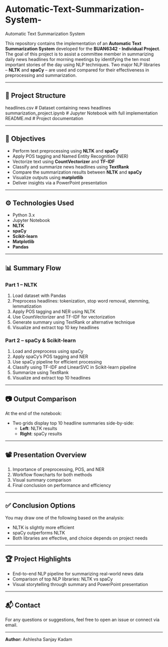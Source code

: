 # Automatic-Text-Summarization-System-
Automatic Text Summarization System

This repository contains the implementation of an **Automatic Text Summarization System** developed for the **BUAN6342 - Individual Project**. The goal of this project is to assist a committee member in summarizing daily news headlines for morning meetings by identifying the ten most important stories of the day using NLP techniques. Two major NLP libraries – **NLTK** and **spaCy** – are used and compared for their effectiveness in preprocessing and summarization.

---

## 📁 Project Structure

headlines.csv               # Dataset containing news headlines
summarization_project.ipynb # Jupyter Notebook with full implementation
README.md                   # Project documentation

---

## 📌 Objectives

- Perform text preprocessing using **NLTK** and **spaCy**
- Apply POS tagging and Named Entity Recognition (NER)
- Vectorize text using **CountVectorizer** and **TF-IDF**
- Classify and summarize news headlines using **TextRank**
- Compare the summarization results between **NLTK** and **spaCy**
- Visualize outputs using **matplotlib**
- Deliver insights via a PowerPoint presentation

---

## ⚙️ Technologies Used

- Python 3.x
- Jupyter Notebook
- **NLTK**
- **spaCy**
- **Scikit-learn**
- **Matplotlib**
- **Pandas**

---

## 📊 Summary Flow

### Part 1 – NLTK
1. Load dataset with Pandas
2. Preprocess headlines: tokenization, stop word removal, stemming, lemmatization
3. Apply POS tagging and NER using NLTK
4. Use CountVectorizer and TF-IDF for vectorization
5. Generate summary using TextRank or alternative technique
6. Visualize and extract top 10 key headlines

### Part 2 – spaCy & Scikit-learn
1. Load and preprocess using spaCy
2. Apply spaCy’s POS tagging and NER
3. Use spaCy pipeline for efficient processing
4. Classify using TF-IDF and LinearSVC in Scikit-learn pipeline
5. Summarize using TextRank
6. Visualize and extract top 10 headlines

---

## 📷 Output Comparison

At the end of the notebook:
- Two grids display top 10 headline summaries side-by-side:
  - **Left**: NLTK results
  - **Right**: spaCy results

---

## 📽 Presentation Overview

1. Importance of preprocessing, POS, and NER
2. Workflow flowcharts for both methods
3. Visual summary comparison
4. Final conclusion on performance and efficiency

---

## ✅ Conclusion Options

You may draw one of the following based on the analysis:
- NLTK is slightly more efficient
- spaCy outperforms NLTK
- Both libraries are effective, and choice depends on project needs

---

## 🏆 Project Highlights

- End-to-end NLP pipeline for summarizing real-world news data
- Comparison of top NLP libraries: NLTK vs spaCy
- Visual storytelling through summary and PowerPoint presentation

---

## 📬 Contact

For any questions or suggestions, feel free to open an issue or connect via email.

---


**Author:** Ashlesha Sanjay Kadam

